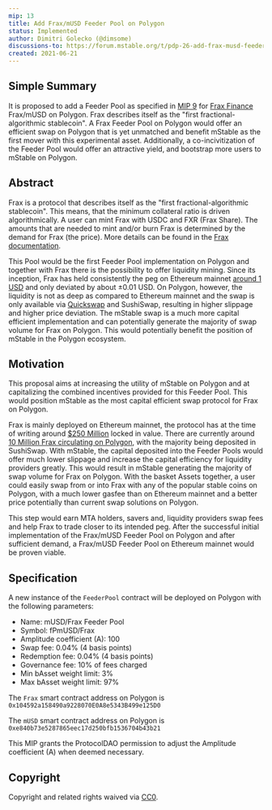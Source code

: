 ```yaml
---
mip: 13
title: Add Frax/mUSD Feeder Pool on Polygon
status: Implemented
author: Dimitri Golecko (@dimsome)
discussions-to: https://forum.mstable.org/t/pdp-26-add-frax-musd-feeder-pool-on-polygon/524
created: 2021-06-21
---
```


## Simple Summary

It is proposed to add a Feeder Pool as specified in [MIP 9](./mip-9) for [Frax Finance](https://frax.finance/) Frax/mUSD on Polygon. Frax describes itself as the "first fractional-algorithmic stablecoin". A Frax Feeder Pool on Polygon would offer an efficient swap on Polygon that is yet unmatched and benefit mStable as the first mover with this experimental asset. Additionally, a co-incivitization of the Feeder Pool would offer an attractive yield, and bootstrap more users to mStable on Polygon.

## Abstract

Frax is a protocol that describes itself as the "first fractional-algorithmic stablecoin". This means, that the minimum collateral ratio is driven algorithmically. A user can mint Frax with USDC and FXR (Frax Share). The amounts that are needed to mint and/or burn Frax is determined by the demand for Frax (the price). More details can be found in the [Frax documentation](https://docs.frax.finance/).

This Pool would be the first Feeder Pool implementation on Polygon and together with Frax there is the possibility to offer liquidity mining. Since its inception, Frax has held consistently the peg on Ethereum mainnet [around 1 USD](https://www.coingecko.com/en/coins/frax) and only deviated by about ±0.01 USD. On Polygon, however, the liquidity is not as deep as compared to Ethereum mainnet and the swap is only available via [Quickswap](https://info.quickswap.exchange/token/0x104592a158490a9228070e0a8e5343b499e125d0) and SushiSwap, resulting in higher slippage and higher price deviation. The mStable swap is a much more capital efficient implementation and can potentially generate the majority of swap volume for Frax on Polygon. This would potentially benefit the position of mStable in the Polygon ecosystem.

## Motivation

This proposal aims at increasing the utility of mStable on Polygon and at capitalizing the combined incentives provided for this Feeder Pool. This would position mStable as the most capital efficient swap protocol for Frax on Polygon.

Frax is mainly deployed on Ethereum mainnet, the protocol has at the time of writing around [\$250 Million](https://defillama.com/protocol/frax) locked in value. There are currently around [10 Million Frax circulating on Polygon](https://polygonscan.com/token/0x104592a158490a9228070e0a8e5343b499e125d0), with the majority being deposited in SushiSwap. With mStable, the capital deposited into the Feeder Pools would offer much lower slippage and increase the capital efficiency for liquidity providers greatly. This would result in mStable generating the majority of swap volume for Frax on Polygon. With the basket Assets together, a user could easily swap from or into Frax with any of the popular stable coins on Polygon, with a much lower gasfee than on Ethereum mainnet and a better price potentially than current swap solutions on Polygon.

This step would earn MTA holders, savers and, liquidity providers swap fees and help Frax to trade closer to its intended peg. After the successful initial implementation of the Frax/mUSD Feeder Pool on Polygon and after sufficient demand, a Frax/mUSD Feeder Pool on Ethereum mainnet would be proven viable.

## Specification

A new instance of the `FeederPool` contract will be deployed on Polygon with the following parameters:

- Name: mUSD/Frax Feeder Pool
- Symbol: fPmUSD/Frax
- Amplitude coefficient (A): 100
- Swap fee: 0.04% (4 basis points)
- Redemption fee: 0.04% (4 basis points)
- Governance fee: 10% of fees charged
- Min bAsset weight limit: 3%
- Max bAsset weight limit: 97%

The `Frax` smart contract address on Polygon is `0x104592a158490a9228070E0A8e5343B499e125D0`

The `mUSD` smart contract address on Polygon is `0xe840b73e5287865eec17d250bfb1536704b43b21`

This MIP grants the ProtocolDAO permission to adjust the Amplitude coefficient (A) when deemed necessary.

## Copyright

Copyright and related rights waived via [CC0](https://creativecommons.org/publicdomain/zero/1.0/).
